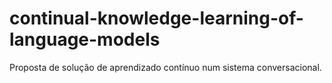 # continual-knowledge-learning-of-language-models
Proposta de solução de aprendizado contínuo num sistema conversacional.
